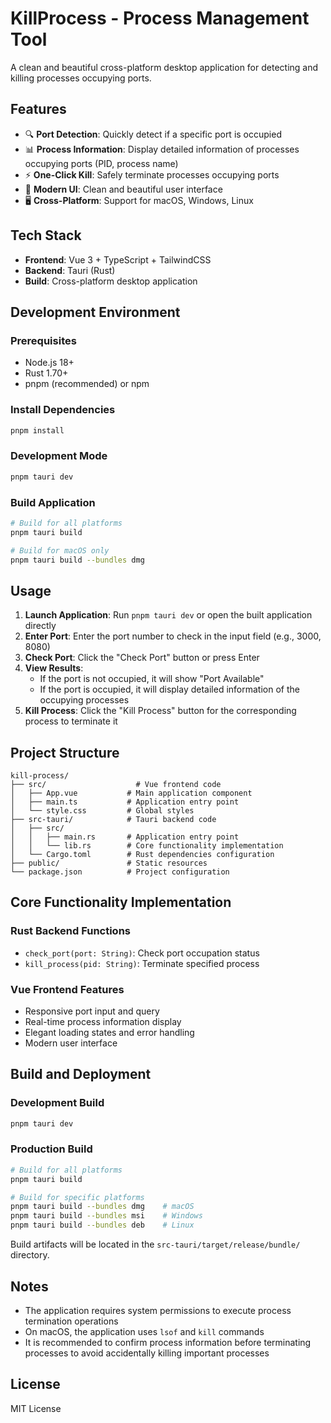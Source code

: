 # KillProcess - Process Management Tool

A clean and beautiful cross-platform desktop application for detecting and killing processes occupying ports.

## Features

- 🔍 **Port Detection**: Quickly detect if a specific port is occupied
- 📊 **Process Information**: Display detailed information of processes occupying ports (PID, process name)
- ⚡ **One-Click Kill**: Safely terminate processes occupying ports
- 🎨 **Modern UI**: Clean and beautiful user interface
- 🖥️ **Cross-Platform**: Support for macOS, Windows, Linux

## Tech Stack

- **Frontend**: Vue 3 + TypeScript + TailwindCSS
- **Backend**: Tauri (Rust)
- **Build**: Cross-platform desktop application

## Development Environment

### Prerequisites

- Node.js 18+
- Rust 1.70+
- pnpm (recommended) or npm

### Install Dependencies

```bash
pnpm install
```

### Development Mode

```bash
pnpm tauri dev
```

### Build Application

```bash
# Build for all platforms
pnpm tauri build

# Build for macOS only
pnpm tauri build --bundles dmg
```

## Usage

1. **Launch Application**: Run `pnpm tauri dev` or open the built application directly
2. **Enter Port**: Enter the port number to check in the input field (e.g., 3000, 8080)
3. **Check Port**: Click the "Check Port" button or press Enter
4. **View Results**: 
   - If the port is not occupied, it will show "Port Available"
   - If the port is occupied, it will display detailed information of the occupying processes
5. **Kill Process**: Click the "Kill Process" button for the corresponding process to terminate it

## Project Structure

```
kill-process/
├── src/                    # Vue frontend code
│   ├── App.vue           # Main application component
│   ├── main.ts           # Application entry point
│   └── style.css         # Global styles
├── src-tauri/            # Tauri backend code
│   ├── src/
│   │   ├── main.rs       # Application entry point
│   │   └── lib.rs        # Core functionality implementation
│   └── Cargo.toml        # Rust dependencies configuration
├── public/               # Static resources
└── package.json          # Project configuration
```

## Core Functionality Implementation

### Rust Backend Functions

- `check_port(port: String)`: Check port occupation status
- `kill_process(pid: String)`: Terminate specified process

### Vue Frontend Features

- Responsive port input and query
- Real-time process information display
- Elegant loading states and error handling
- Modern user interface

## Build and Deployment

### Development Build

```bash
pnpm tauri dev
```

### Production Build

```bash
# Build for all platforms
pnpm tauri build

# Build for specific platforms
pnpm tauri build --bundles dmg    # macOS
pnpm tauri build --bundles msi    # Windows
pnpm tauri build --bundles deb    # Linux
```

Build artifacts will be located in the `src-tauri/target/release/bundle/` directory.

## Notes

- The application requires system permissions to execute process termination operations
- On macOS, the application uses `lsof` and `kill` commands
- It is recommended to confirm process information before terminating processes to avoid accidentally killing important processes

## License

MIT License
